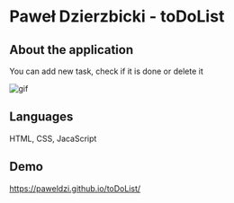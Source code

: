 # Paweł Dzierzbicki - toDoList

## About the application
You can add new task, check if it is done or delete it

![gif](https://im3.ezgif.com/tmp/ezgif-3-6401bf9ba1.gif)

## Languages
HTML, CSS, JacaScript

## Demo 
https://paweldzi.github.io/toDoList/
